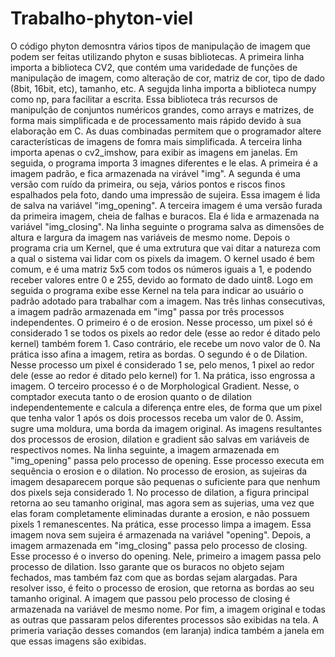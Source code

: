 # Trabalho-phyton-viel
O código phyton demosntra vários tipos de manipulação de imagem que podem ser feitas utilizando phyton e susas bibliotecas. A primeira linha importa a biblioteca CV2, que contém uma varidedade de funções de
manipulação de imagem, como alteração de cor, matriz de cor, tipo de dado (8bit, 16bit, etc), tamanho, etc. A segujda linha importa a biblioteca numpy como np, para facilitar a escrita. Essa biblioteca trás recursos
de manipulção de conjuntos numéricos grandes, como arrays e matrizes, de forma mais simplificada e de processamento mais rápido devido à sua elaboração em C. As duas combinadas permitem que o programador altere
características de imagens de fomra mais simplificada. A terceira linha importa apenas o cv2_imshow, para exibir as imagens em janelas.
Em seguida, o programa importa 3 imagnes diferentes e le elas. A primeira é a imagem padrão, e fica armazenada na virável "img". A segunda é uma versão com ruído da primeira, ou seja, vários pontos e riscos finos
espalhados pela foto, dando uma impressão de sujeira. Essa imagem é lida de salva na variável "img_opening". A terceira imagem é uma versão furada da primeira imagem, cheia de falhas e buracos. Ela é lida e
armazenada na variável "img_closing". Na linha seguinte o programa salva as dimensões de altura e largura da imagem nas variáveis de mesmo nome. Depois o programa cria um Kernel, que é uma extrutura que vai ditar 
a natureza com a qual o sistema vai lidar com os pixels da imagem. O kernel usado é bem comum, e é uma matriz 5x5 com todos os números iguais a 1, e podendo receber valores entre 0 e 255, devido ao formato de dado
uint8. Logo em seguida o programa exibe esse Kernel na tela para indicar ao usuário o padrão adotado para trabalhar com a imagem. 
Nas três linhas consecutivas, a imagem padrão armazenada em "img" passa por três processos independentes. O primeiro é o de erosion. Nesse processo, um pixel só é considerado 1 se todos os pixels ao redor dele (esse
ao redor é ditado pelo kernel) também forem 1. Caso contrário, ele recebe um novo valor de 0. Na prática isso afina a imagem, retira as bordas. O segundo é o de Dilation. Nesse processo um pixel é considerado 1 se, 
pelo menos, 1 pixel ao redor dele (esse ao redor é ditado pelo kernel) for 1. Na prática, isso engrossa a imagem. O terceiro processo é o de Morphological Gradient. Nesse, o comptador executa tanto o de erosion
quanto o de dilation independentemente e calcula a diferença entre eles, de forma que um pixel que tenha valor 1 após os dois processos receba um valor de 0. Assim, sugre uma moldura, uma borda da imagem original. 
As imagens resultantes dos processos de erosion, dilation e gradient são salvas em variáveis de respectivos nomes.
Na linha seguinte, a imagem armazenada em "img_opening" passa pelo processo de opening. Esse processo executa em sequência o erosion e o dilation. No processo de erosion, as sujeiras da imagem desaparecem porque são
pequenas o suficiente para que nenhum dos pixels seja considerado 1. No processo de dilation, a figura principal retorna ao seu tamanho original, mas agora sem as sujerias, uma vez que elas foram completamente
eliminadas durante a erosion, e não possuem pixels 1 remanescentes. Na prática, esse processo limpa a imagem. Essa imagem nova sem sujeira é armazenada na variável "opening".
Depois, a imagem armazenada em "img_closing" passa pelo processo de closing. Esse processo é o inverso do opening. Nele, primeiro a imagem passa pelo processo de dilation. Isso garante que os buracos no objeto sejam
fechados, mas também faz com que as bordas sejam alargadas. Para resolver isso, é feito o processo de erosion, que retorna as bordas ao seu tamanho original. A imagem que passou pelo processo de closing é armazenada
na variável de mesmo nome. 
Por fim, a imagem original e todas as outras que passaram pelos diferentes processos são exibidas na tela. A primeria variação desses comandos (em laranja) indica também a janela em que essas imagens são exibidas. 
